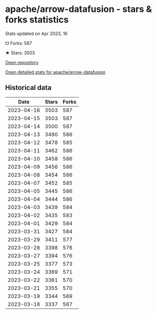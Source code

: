 # apache/arrow-datafusion - stars & forks statistics

Stats updated on Apr 2023, 16

☋ Forks: 587

★ Stars: 3503

[Open repository](https://github.com/apache/arrow-datafusion)

[Open detailed stats for apache/arrow-datafusion](https://reviewgithub.com/rep/apache/arrow-datafusion)

## Historical data
| Date | Stars | Forks |
|------|-------|-------|
| 2023-04-16 | 3503 | 587 | 
| 2023-04-15 | 3503 | 587 | 
| 2023-04-14 | 3500 | 587 | 
| 2023-04-13 | 3490 | 586 | 
| 2023-04-12 | 3478 | 585 | 
| 2023-04-11 | 3462 | 586 | 
| 2023-04-10 | 3458 | 586 | 
| 2023-04-09 | 3456 | 586 | 
| 2023-04-08 | 3454 | 586 | 
| 2023-04-07 | 3452 | 585 | 
| 2023-04-05 | 3445 | 586 | 
| 2023-04-04 | 3444 | 586 | 
| 2023-04-03 | 3439 | 584 | 
| 2023-04-02 | 3435 | 583 | 
| 2023-04-01 | 3429 | 584 | 
| 2023-03-31 | 3427 | 584 | 
| 2023-03-29 | 3411 | 577 | 
| 2023-03-28 | 3398 | 576 | 
| 2023-03-27 | 3394 | 576 | 
| 2023-03-25 | 3377 | 573 | 
| 2023-03-24 | 3369 | 571 | 
| 2023-03-22 | 3361 | 570 | 
| 2023-03-21 | 3355 | 570 | 
| 2023-03-19 | 3344 | 569 | 
| 2023-03-18 | 3337 | 567 | 

